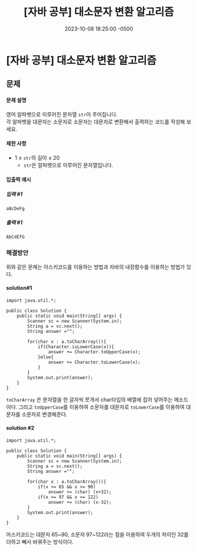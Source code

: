 ﻿---
layout: post
title:  "[자바 공부] 대소문자 변환 알고리즘"
date:   2023-10-08 18:25:00 -0500
tags: algorithm java
---


# [자바 공부] 대소문자 변환 알고리즘

## 문제

#### 문제 설명

영어 알파벳으로 이루어진 문자열  `str`이 주어집니다. <br>각 알파벳을 대문자는 소문자로 소문자는 대문자로 변환해서 출력하는 코드를 작성해 보세요.

#### 제한 사항

-   1 ≤  `str`의 길이 ≤ 20
    -   `str`은 알파벳으로 이루어진 문자열입니다.

#### 입출력 예시
##### 입력 #1
```
aBcDeFg
```
##### 출력 #1
```
AbCdEfG
```

### 해결방안
위와 같은 문제는 아스키코드를 이용하는 방법과 자바의 내장함수를 이용하는 방법가 있다.<br>


#### solution#1

```
import java.util.*;

public class Solution {
    public static void main(String[] args) {
        Scanner sc = new Scanner(System.in);
        String a = sc.next();
        String answer ="";
        
        for(char x : a.toCharArray()){
            if(Character.isLowerCase(x)){
                answer += Character.toUpperCase(x);
            }else{
                answer += Character.toLowerCase(x);
            }
        }
        System.out.print(answer);
    }
} 
```
`toCharArray` 은 문자열을 한 글자씩 쪼개서 char타입의 배열에 집어 넣어주는 메소드이다.
그리고 `toUpperCase`를 이용하여 소문자를 대문자로 `toLowerCase`를 이용하여 대문자를 소문자로 변경해준다.


#### solution #2

```
import java.util.*;

public class Solution {
    public static void main(String[] args) {
        Scanner sc = new Scanner(System.in);
        String a = sc.next();
        String answer ="";
        
        for(char x : a.toCharArray()){
            if(x >= 65 && x <= 90)
                answer += (char) (x+32);
            if(x >= 97 && x <= 122)
                answer += (char) (x-32);
        }
        System.out.print(answer);
    }
} 
```

아스키코드는 대문자 65~90, 소문자 97~122라는 점을 이용하여 두개의 차이인 32를 더하고 빼서 바꿔주는 방식이다.
